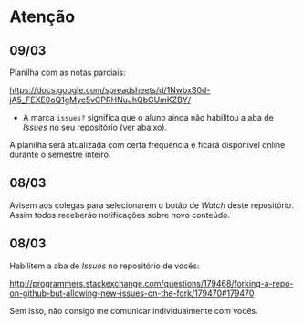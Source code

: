 # Atenção

## 09/03

Planilha com as notas parciais:

https://docs.google.com/spreadsheets/d/1NwbxS0d-jA5_FEXE0oQ1gMyc5vCPRHNuJhQbGUmKZBY/

* A marca `issues?` significa que o aluno ainda não habilitou a aba de *Issues* 
  no seu repositório (ver abaixo).

A planilha será atualizada com certa frequência e ficará disponível online 
durante o semestre inteiro.

## 08/03

Avisem aos colegas para selecionarem o botão de *Watch* deste repositório.
Assim todos receberão notificações sobre novo conteúdo.

## 08/03

Habilitem a aba de *Issues* no repositório de vocês:

http://programmers.stackexchange.com/questions/179468/forking-a-repo-on-github-but-allowing-new-issues-on-the-fork/179470#179470

Sem isso, não consigo me comunicar individualmente com vocês.
